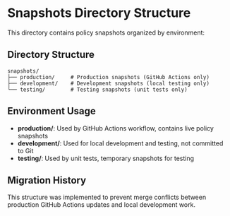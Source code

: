 # Snapshots Directory Structure

This directory contains policy snapshots organized by environment:

## Directory Structure
```
snapshots/
├── production/     # Production snapshots (GitHub Actions only)
├── development/    # Development snapshots (local testing only)
└── testing/        # Testing snapshots (unit tests only)
```

## Environment Usage
- **production/**: Used by GitHub Actions workflow, contains live policy snapshots
- **development/**: Used for local development and testing, not committed to Git
- **testing/**: Used by unit tests, temporary snapshots for testing

## Migration History
This structure was implemented to prevent merge conflicts between production 
GitHub Actions updates and local development work.
